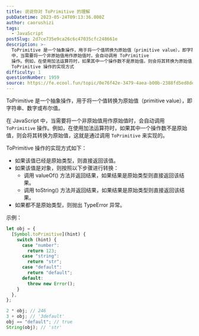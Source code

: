 ```yaml
---
title: 说说你对 ToPrimitive 的理解
pubDatetime: 2023-05-24T09:13:36.000Z
author: caorushizi
tags:
  - JavaScript
postSlug: 2d7ce735e9ca26c6c47035cfc248661e
description: >-
  ToPrimitive 是一个抽象操作，用于将一个值转换为原始值（primitive value），即字符串、数字或布尔值。 在 JavaScript
  中，当需要将一个非原始值用作原始值时，会自动调用 ToPrimitive
  操作。例如，在使用加法运算符时，如果其中一个操作数不是原始值，则会将其转换为原始值，这就是通过调用 ToPrimitive 来实现的。
  ToPrimitive 操作的实现方式
difficulty: 1
questionNumber: 1959
source: https://fe.ecool.fun/topic/0e76f42e-3479-4aea-b00b-2388fd5ed8de
---
```


ToPrimitive 是一个抽象操作，用于将一个值转换为原始值（primitive value），即字符串、数字或布尔值。

在 JavaScript 中，当需要将一个非原始值用作原始值时，会自动调用 `ToPrimitive` 操作。例如，在使用加法运算符时，如果其中一个操作数不是原始值，则会将其转换为原始值，这就是通过调用 `ToPrimitive` 来实现的。

ToPrimitive 操作的实现方式如下：

- 如果该值已经是原始类型，则直接返回该值。
- 如果该值是对象，则按照以下步骤进行转换：
  - 调用 valueOf() 方法并返回结果，如果结果是原始类型则直接返回该结果。
  - 调用 toString() 方法并返回结果，如果结果是原始类型则直接返回该结果。
- 如果都不是原始类型，则抛出 TypeError 异常。

示例：

```js
let obj = {
  [Symbol.toPrimitive](hint) {
    switch (hint) {
      case "number":
        return 123;
      case "string":
        return "str";
      case "default":
        return "default";
      default:
        throw new Error();
    }
  },
};

2 * obj; // 246
3 + obj; // '3default'
obj == "default"; // true
String(obj); // 'str'
```

